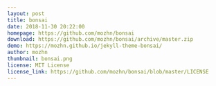 ```yaml
---
layout: post
title: bonsai
date: 2018-11-30 20:22:00
homepage: https://github.com/mozhn/bonsai
download: https://github.com/mozhn/bonsai/archive/master.zip
demo: https://mozhn.github.io/jekyll-theme-bonsai/
author: mozhn
thumbnail: bonsai.png
license: MIT License
license_link: https://github.com/mozhn/bonsai/blob/master/LICENSE
---
```

